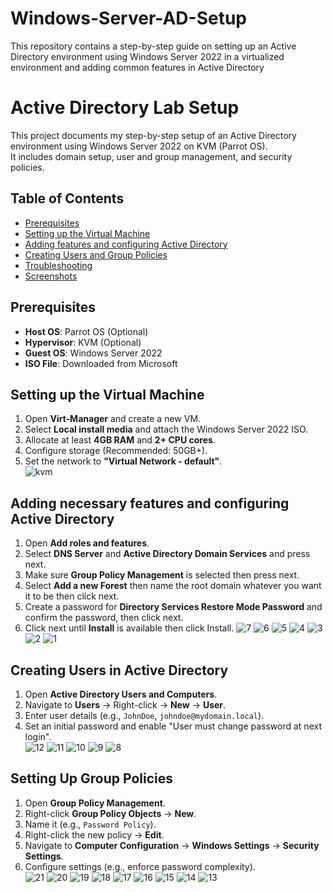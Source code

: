 # Windows-Server-AD-Setup
This repository contains a step-by-step guide on setting up an Active Directory environment using Windows Server 2022 in a virtualized environment and adding common features in Active Directory

# Active Directory Lab Setup
This project documents my step-by-step setup of an Active Directory environment using Windows Server 2022 on KVM (Parrot OS).  
It includes domain setup, user and group management, and security policies.  

## Table of Contents  
- [Prerequisites](#prerequisites)  
- [Setting up the Virtual Machine](#setting-up-the-virtual-machine)
- [Adding features and configuring Active Directory](#Adding-features-and-configuring-Active-Directory)
- [Creating Users and Group Policies](#creating-users-and-group-policies)  
- [Troubleshooting](#troubleshooting)  
- [Screenshots](#screenshots)  




## Prerequisites  
- **Host OS**: Parrot OS  (Optional)
- **Hypervisor**: KVM  (Optional)
- **Guest OS**: Windows Server 2022  
- **ISO File**: Downloaded from Microsoft  





## Setting up the Virtual Machine  

1. Open **Virt-Manager** and create a new VM.  
2. Select **Local install media** and attach the Windows Server 2022 ISO.  
3. Allocate at least **4GB RAM** and **2+ CPU cores**.  
4. Configure storage (Recommended: 50GB+).  
5. Set the network to **"Virtual Network - default"**.  
![kvm](https://github.com/user-attachments/assets/3ab25c69-acdc-454d-9a7f-cafb5379d23f)



## Adding necessary features and configuring Active Directory  

1. Open **Add roles and features**.  
2. Select **DNS Server** and **Active Directory Domain Services** and press next.
3. Make sure **Group Policy Management** is selected then press next.
4. Select **Add a new Forest** then name the root domain whatever you want it to be then click next.
5. Create a password for **Directory Services Restore Mode Password** and confirm the password, then click next.
6. Click next until **Install** is available then click Install.
![7](https://github.com/user-attachments/assets/dea3c7db-51a4-46cb-ad1e-515e8466da39)
![6](https://github.com/user-attachments/assets/b9598551-39aa-4f4a-9390-4f225323c85e)
![5](https://github.com/user-attachments/assets/4422f958-650c-44b2-bcde-cab858d955aa)
![4](https://github.com/user-attachments/assets/10e80975-3e01-4217-a5b0-59e8f860d5f7)
![3](https://github.com/user-attachments/assets/ec13b905-cd30-49c4-94f0-f83775393539)
![2](https://github.com/user-attachments/assets/28e4c06d-ddf8-4cc3-9659-3d334e6d6f8f)
![1](https://github.com/user-attachments/assets/2ee246f6-04bf-4410-b1e4-3a032ed6fe0c)


## Creating Users in Active Directory  

1. Open **Active Directory Users and Computers**.  
2. Navigate to **Users** → Right-click → **New** → **User**.  
3. Enter user details (e.g., `JohnDoe`, `johndoe@mydomain.local`).  
4. Set an initial password and enable "User must change password at next login".  
![12](https://github.com/user-attachments/assets/f9ef6a97-fc75-4f95-ada0-c043e4905047)
![11](https://github.com/user-attachments/assets/f3fbcea7-cdb0-4ebe-904f-8397d33ed0de)
![10](https://github.com/user-attachments/assets/d688f615-c425-4a6b-ba4d-476309763e0a)
![9](https://github.com/user-attachments/assets/907c6d71-8067-453b-b33f-cf1e80828dd4)
![8](https://github.com/user-attachments/assets/d484d214-0659-4ac3-85ba-ce38c09b1eca)


## Setting Up Group Policies  

1. Open **Group Policy Management**.  
2. Right-click **Group Policy Objects** → **New**.  
3. Name it (e.g., `Password Policy`).  
4. Right-click the new policy → **Edit**.  
5. Navigate to **Computer Configuration** → **Windows Settings** → **Security Settings**.  
6. Configure settings (e.g., enforce password complexity).  
![21](https://github.com/user-attachments/assets/c5e4ab15-2d96-4acb-ba69-ea6c8c0f95d0)
![20](https://github.com/user-attachments/assets/f1a5c18b-397e-4d94-aaa0-115e15403d6f)
![19](https://github.com/user-attachments/assets/22c5ad5a-8d64-48d4-96fb-4a0d4a8844cf)
![18](https://github.com/user-attachments/assets/d068f0b2-748d-479d-8311-7fc9f5e4a2c1)
![17](https://github.com/user-attachments/assets/a83a739d-a4fb-42e4-b6cb-4d047c947439)
![16](https://github.com/user-attachments/assets/9d55e7a8-4734-463c-8a42-298116cf3060)
![15](https://github.com/user-attachments/assets/f8544b35-9387-4e1d-89b1-76bac90d6fd0)
![14](https://github.com/user-attachments/assets/7ea9b619-a87d-40e1-a63c-807a6a12f308)
![13](https://github.com/user-attachments/assets/7f05df3e-c0aa-4410-b50f-4b07c1cb5ef8)
